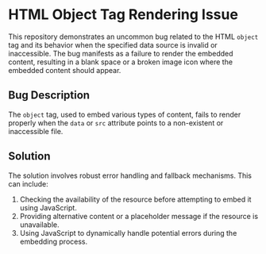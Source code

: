 # HTML Object Tag Rendering Issue

This repository demonstrates an uncommon bug related to the HTML `object` tag and its behavior when the specified data source is invalid or inaccessible.  The bug manifests as a failure to render the embedded content, resulting in a blank space or a broken image icon where the embedded content should appear.

## Bug Description
The `object` tag, used to embed various types of content,  fails to render properly when the `data` or `src` attribute points to a non-existent or inaccessible file.

## Solution
The solution involves robust error handling and fallback mechanisms. This can include:

1.  Checking the availability of the resource before attempting to embed it using JavaScript.
2.  Providing alternative content or a placeholder message if the resource is unavailable.
3.  Using JavaScript to dynamically handle potential errors during the embedding process.